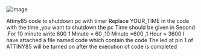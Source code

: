 ![image](https://user-images.githubusercontent.com/63462904/164957956-f31c3331-45b6-4ba3-a2f2-f302ba41c0e6.png)

Attiny85 code to shutdown pc with timer 
Replace YOUR_TIME in the code with the time ,you want to shutdown the pc 
Time should be given in Second .For 10 minute write 600
1 Minute = 60 ,10 Minute =600 ,1 Hour = 3600 
I have attached a file named code which contain the code
The led at pin 1 of ATTINY85 will be turned on after the execution of code is completed
